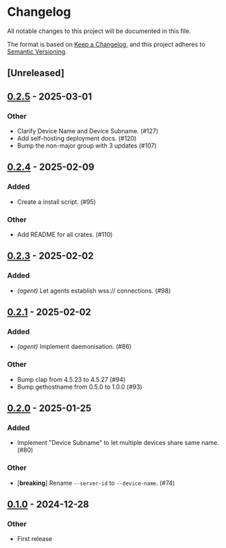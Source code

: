# Changelog

All notable changes to this project will be documented in this file.

The format is based on [Keep a Changelog](https://keepachangelog.com/en/1.0.0/),
and this project adheres to [Semantic Versioning](https://semver.org/spec/v2.0.0.html).

## [Unreleased]

## [0.2.5](https://github.com/nasa42/webterm/compare/webterm-agent-v0.2.4...webterm-agent-v0.2.5) - 2025-03-01

### Other

- Clarify Device Name and Device Subname. (#127)
- Add self-hosting deployment docs. (#120)
- Bump the non-major group with 3 updates (#107)

## [0.2.4](https://github.com/nasa42/webterm/compare/webterm-agent-v0.2.3...webterm-agent-v0.2.4) - 2025-02-09

### Added

- Create a install script. (#95)

### Other

- Add README for all crates. (#110)

## [0.2.3](https://github.com/nasa42/webterm/compare/webterm-agent-v0.2.2...webterm-agent-v0.2.3) - 2025-02-02

### Added

- *(agent)* Let agents establish wss:// connections. (#98)

## [0.2.1](https://github.com/nasa42/webterm/compare/webterm-agent-v0.2.0...webterm-agent-v0.2.1) - 2025-02-02

### Added

- *(agent)* Implement daemonisation. (#86)

### Other

- Bump clap from 4.5.23 to 4.5.27 (#94)
- Bump gethostname from 0.5.0 to 1.0.0 (#93)

## [0.2.0](https://github.com/nasa42/webterm/compare/webterm-agent-v0.1.0...webterm-agent-v0.2.0) - 2025-01-25

### Added

- Implement "Device Subname" to let multiple devices share same name. (#80)

### Other

- [**breaking**] Rename `--server-id` to `--device-name`. (#74)

## [0.1.0](https://github.com/nasa42/webterm/releases/tag/webterm-agent-v0.1.0) - 2024-12-28

### Other

- First release

